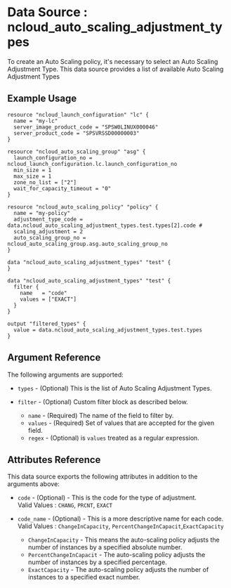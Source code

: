 # Data Source : ncloud_auto_scaling_adjustment_types
To create an Auto Scaling policy, it's necessary to select an Auto Scaling Adjustment Type. This data source provides a list of available Auto Scaling Adjustment Types


## Example Usage
```hcl
resource "ncloud_launch_configuration" "lc" {
  name = "my-lc"
  server_image_product_code = "SPSW0LINUX000046"
  server_product_code = "SPSVRSSD00000003"
}

resource "ncloud_auto_scaling_group" "asg" {
  launch_configuration_no = ncloud_launch_configuration.lc.launch_configuration_no
  min_size = 1
  max_size = 1
  zone_no_list = ["2"]
  wait_for_capacity_timeout = "0"
}

resource "ncloud_auto_scaling_policy" "policy" {
  name = "my-policy"
  adjustment_type_code = data.ncloud_auto_scaling_adjustment_types.test.types[2].code # 
  scaling_adjustment = 2
  auto_scaling_group_no = ncloud_auto_scaling_group.asg.auto_scaling_group_no
}

data "ncloud_auto_scaling_adjustment_types" "test" {
}
```

```hcl
data "ncloud_auto_scaling_adjustment_types" "test" {
  filter {
    name   = "code"
    values = ["EXACT"]
  }
}

output "filtered_types" {
  value = data.ncloud_auto_scaling_adjustment_types.test.types
}
```

## Argument Reference

The following arguments are supported:

* `types` - (Optional) This is the list of Auto Scaling Adjustment Types.


* `filter` - (Optional) Custom filter block as described below.
    * `name` - (Required) The name of the field to filter by.
    * `values` - (Required) Set of values that are accepted for the given field.
    * `regex` - (Optional) is `values` treated as a regular expression.


## Attributes Reference

This data source exports the following attributes in addition to the arguments above:

* `code` - (Optional) - This is the code for the type of adjustment. </br>
   Valid Values : `CHANG`, `PRCNT`, `EXACT`

* `code_name` - (Optional) - This is a more descriptive name for each code. </br>
   Valid Values : `ChangeInCapacity`, `PercentChangeInCapacit`,`ExactCapacity`
  * `ChangeInCapacity` - This means the auto-scaling policy adjusts the number of instances by a specified absolute number.
  * `PercentChangeInCapacit` - The auto-scaling policy adjusts the number of instances by a specified percentage.
  * `ExactCapacity` - The auto-scaling policy adjusts the number of instances to a specified exact number.

